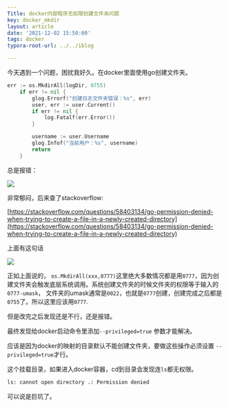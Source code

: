 ```yaml
---
Title: docker内部程序无权限创建文件夹问题
key: docker_mkdir
layout: article
date: '2021-12-02 15:50:00'
tags: docker
typora-root-url: ../../iblog

---
```

今天遇到一个问题，困扰我好久。在docker里面使用go创建文件夹。

```go
err := os.MkdirAll(logDir, 0755)
	if err != nil {
		glog.Errorf("创建日志文件夹错误：%s", err)
		user, err := user.Current()
		if err != nil {
			log.Fatalf(err.Error())
		}

		username := user.Username
		glog.Infof("当前用户：%s", username)
		return
	}
```

总是报错：

![](https://img.azhangbaobao.cn/img/wecom-temp-824bbb1cd241a4c0fb93452638b2b8ac.png)

非常郁闷，后来查了stackoverflow:      

[https://stackoverflow.com/questions/58403134/go-permission-denied-when-trying-to-create-a-file-in-a-newly-created-directory](https://stackoverflow.com/questions/58403134/go-permission-denied-when-trying-to-create-a-file-in-a-newly-created-directory)

上面有这句话

![](https://img.azhangbaobao.cn/img/wecom-temp-a35c61c2ae0cb2de1eee914424f692f5.png)

正如上面说的， `os.MkdirAll(xxx,0777)`这里绝大多数情况都是用`0777`，因为创建文件夹会触发底层系统调用。系统创建文件夹的时候文件夹的权限等于输入的`0777-umask`， 文件夹的umask通常是`0022`，也就是`0777`创建，创建完成之后都是`0755`了。所以这里应该用`0777`.

但是改完之后发现还是不行，还是报错。

最终发现给docker启动命令里添加`--privileged=true`  参数才能解决。

应该是因为docker的映射的目录默认不能创建文件夹，要做这些操作必须设置 `--privileged=true`才行。

这个挂载目录，如果进入docker容器，cd到目录会发现连`ls`都无权限。

```bash
ls: cannot open directory .: Permission denied
```

可以说是巨坑了。
